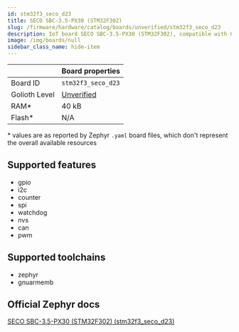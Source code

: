 ```yaml
---
id: stm32f3_seco_d23
title: SECO SBC-3.5-PX30 (STM32F302)
slug: /firmware/hardware/catalog/boards/unverified/stm32f3_seco_d23
description: IoT board SECO SBC-3.5-PX30 (STM32F302), compatible with Golioth at unverified level.
image: /img/boards/null
sidebar_class_name: hide-item
---
```


[//]: # (This is an auto-generated file, do not edit! Changes to it will be lost upon re-generation)



|                | Board properties     |
| -------------  | -------------------- |
| Board ID       | `stm32f3_seco_d23` |
| Golioth Level  | [Unverified](/firmware/hardware#unverified-boards) |
| RAM*           | 40 kB |
| Flash*         | N/A |

\* values are as reported by Zephyr `.yaml` board files, which don't represent the overall available resources



## Supported features

* gpio
* i2c
* counter
* spi
* watchdog
* nvs
* can
* pwm

## Supported toolchains

* zephyr
* gnuarmemb

## Official Zephyr docs

[SECO SBC-3.5-PX30 (STM32F302) (stm32f3_seco_d23)](https://docs.zephyrproject.org/latest/boards/seco/stm32f3_seco_d23/doc/index.html)
